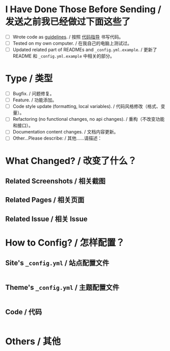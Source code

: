 <!--
ATTENTION!
注意！

IF YOU DON'T FILL OUT THE FOLLOWING INFORMATION WE MIGHT CLOSE YOUR PR WITHOUT INVESTIGATING.
如果你不填充下面的内容，我们可能会直接关闭你的 pull request。

If you can, write in both Chinese and English may help.
如果可以的话，用中文和英文分别叙述一次可能会更有用。
-->
# I Have Done Those Before Sending / 发送之前我已经做过下面这些了

<!--
Replace [ ] with [x] to check / 把 [ ] 换成 [x] 来选择
-->

- [ ] Wrote code as [guidelines](https://github.com/AlynxZhou/hexo-theme-aria/blob/master/.github/CONTRIBUTING.md). / 按照 [代码指导](https://github.com/AlynxZhou/hexo-theme-aria/blob/master/.github/CONTRIBUTING.md) 书写代码。
- [ ] Tested on my own computer. / 在我自己的电脑上测试过。
- [ ] Updated related part of READMEs and `_config.yml.example`. / 更新了 README 和 `_config.yml.example` 中相关的部分。

# Type / 类型

- [ ] Bugfix. / 问题修复。
- [ ] Feature. / 功能添加。
- [ ] Code style update (formatting, local variables). / 代码风格修改（格式、变量）。
- [ ] Refactoring (no functional changes, no api changes). / 重构（不改变功能和接口）。
- [ ] Documentation content changes. / 文档内容更新。
- [ ] Other...Please describe: / 其他……请描述：

# What Changed? / 改变了什么？

<!-- Describe here / 在这里描述 -->

## Related Screenshots / 相关截图

<!-- Drag pictures here / 将图片拖到这里 -->

## Related Pages / 相关页面

<!-- Add links here / 在这里添加链接 -->

## Related Issue / 相关 Issue

<!-- Add links here / 在这里添加链接 -->

# How to Config? / 怎样配置？

<!-- Paste related configuration from site's and theme's `_config.yml` / 把站点和主题 `_config.yml` 中相关的配置粘贴上来 -->

## Site's `_config.yml` / 站点配置文件

```yml


```

## Theme's `_config.yml` / 主题配置文件

```yml

```

## Code / 代码

```

```

# Others / 其他

<!-- Describe here / 在这里描述 -->
